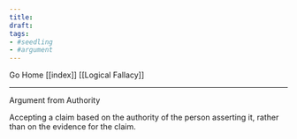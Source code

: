 ```yaml
---
title:
draft:
tags:
- #seedling 
- #argument 
---
```


Go Home [[index]]
[[Logical Fallacy]]

---

Argument from Authority

Accepting a claim based on the authority of the person asserting it, rather than on the evidence for the claim.
